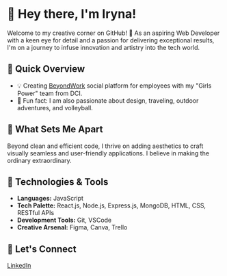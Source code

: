 # 👋 Hey there, I'm Iryna!

Welcome to my creative corner on GitHub! 🎨 As an aspiring Web Developer with a keen eye for detail and a passion for delivering exceptional results, I'm on a journey to infuse innovation and artistry into the tech world.

## 🚀 Quick Overview

- 💡 Creating  [BeyondWork](https://github.com/Marwahaldujaili/beyondwork) social platform for employees with my "Girls Power" team from DCI.
- 🎸 Fun fact: I am also passionate about design, traveling, outdoor adventures, and volleyball.

## 🎨 What Sets Me Apart

Beyond clean and efficient code, I thrive on adding aesthetics to craft visually seamless and user-friendly applications. I believe in making the ordinary extraordinary.

## 🔧 Technologies & Tools

- **Languages:** JavaScript
- **Tech Palette:** React.js, Node.js, Express.js, MongoDB, HTML, CSS, RESTful APIs
- **Development Tools:** Git, VSCode
- **Creative Arsenal:** Figma, Canva, Trello

## 🌟 Let's Connect 
[LinkedIn](https://linkedin.com/in/iryna-khartanovich-28b41aa0)
